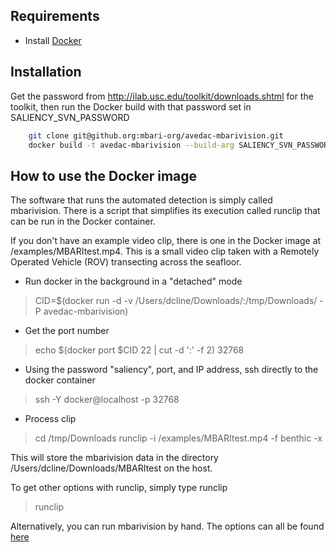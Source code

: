 ## Requirements

- Install [Docker](https://docs.docker.com/installation/)
 
## Installation

Get the password from http://ilab.usc.edu/toolkit/downloads.shtml for the toolkit, 
then run the Docker build with that password set in SALIENCY_SVN_PASSWORD

```bash
    git clone git@github.org:mbari-org/avedac-mbarivision.git
    docker build -t avedac-mbarivision --build-arg SALIENCY_SVN_PASSWORD=********** . 
```

## How to use the Docker image 

The software that runs the automated detection is simply called mbarivision. 
There is a script that simplifies its execution called runclip that can be run in the Docker container. 

If you don't have an example video clip, there is one in the Docker image at /examples/MBARItest.mp4.
This is a small video clip taken with a Remotely Operated Vehicle (ROV) transecting across the seafloor.

* Run docker in the background in a "detached" mode
> CID=$(docker run -d -v /Users/dcline/Downloads/:/tmp/Downloads/ -P avedac-mbarivision)

* Get the port number
> echo $(docker port $CID 22 | cut -d ':' -f 2)
> 32768

* Using the password "saliency", port, and IP address, ssh directly to the docker container
> ssh -Y docker@localhost -p 32768 

* Process clip
> cd /tmp/Downloads
> runclip -i /examples/MBARItest.mp4 -f benthic -x 
 
This will store the mbarivision data in the directory  /Users/dcline/Downloads/MBARItest on the host. 

To get other options with runclip, simply type runclip
> runclip


Alternatively, you can run mbarivision by hand. The options can all be found [here](doc/OPTIONS.md) 
